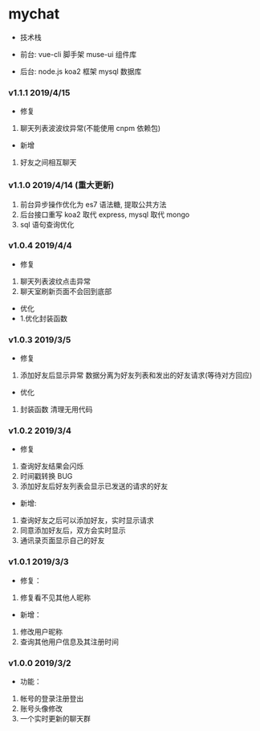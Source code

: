 # mychat

- 技术栈

- 前台: vue-cli 脚手架 muse-ui 组件库
- 后台: node.js koa2 框架 mysql 数据库

### v1.1.1 2019/4/15

- 修复

1. 聊天列表波波纹异常(不能使用 cnpm 依赖包)

- 新增

1. 好友之间相互聊天

### v1.1.0 2019/4/14 (重大更新)

1. 前台异步操作优化为 es7 语法糖, 提取公共方法
2. 后台接口重写 koa2 取代 express, mysql 取代 mongo
3. sql 语句查询优化

### v1.0.4 2019/4/4

- 修复

1. 聊天列表波纹点击异常
2. 聊天室刷新页面不会回到底部

- 优化
- 1.优化封装函数

### v1.0.3 2019/3/5

- 修复

1. 添加好友后显示异常 数据分离为好友列表和发出的好友请求(等待对方回应)

- 优化

1. 封装函数 清理无用代码

### v1.0.2 2019/3/4

- 修复

1. 查询好友结果会闪烁
2. 时间戳转换 BUG
3. 添加好友后好友列表会显示已发送的请求的好友

- 新增:

1. 查询好友之后可以添加好友，实时显示请求
2. 同意添加好友后，双方会实时显示
3. 通讯录页面显示自己的好友

### v1.0.1 2019/3/3

- 修复：

1. 修复看不见其他人昵称

- 新增：

1. 修改用户昵称
2. 查询其他用户信息及其注册时间

### v1.0.0 2019/3/2

- 功能：

1. 帐号的登录注册登出
2. 账号头像修改
3. 一个实时更新的聊天群
